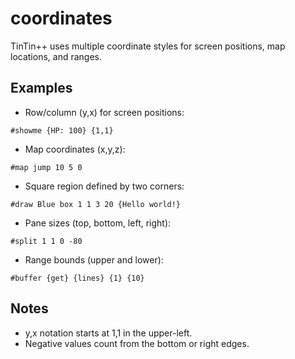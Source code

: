 # coordinates

TinTin++ uses multiple coordinate styles for screen positions, map locations, and ranges.

## Examples

- Row/column (y,x) for screen positions:

```tintin
#showme {HP: 100} {1,1}
```

- Map coordinates (x,y,z):

```tintin
#map jump 10 5 0
```

- Square region defined by two corners:

```tintin
#draw Blue box 1 1 3 20 {Hello world!}
```

- Pane sizes (top, bottom, left, right):

```tintin
#split 1 1 0 -80
```

- Range bounds (upper and lower):

```tintin
#buffer {get} {lines} {1} {10}
```

## Notes

- y,x notation starts at 1,1 in the upper-left.
- Negative values count from the bottom or right edges.
